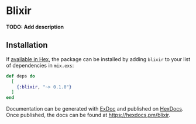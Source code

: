 # Blixir

**TODO: Add description**

## Installation

If [available in Hex](https://hex.pm/docs/publish), the package can be installed
by adding `blixir` to your list of dependencies in `mix.exs`:

```elixir
def deps do
  [
    {:blixir, "~> 0.1.0"}
  ]
end
```

Documentation can be generated with [ExDoc](https://github.com/elixir-lang/ex_doc)
and published on [HexDocs](https://hexdocs.pm). Once published, the docs can
be found at <https://hexdocs.pm/blixir>.

